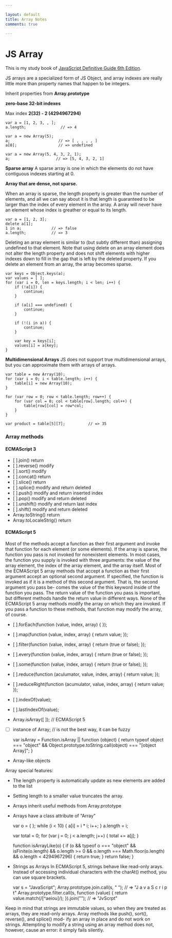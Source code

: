 ```yaml
---

layout: default
title: Array Notes
comments: true

---
```


# JS Array

This is my study book of [JavaScript Definitive Guide 6th Edition](http://shop.oreilly.com/product/9780596805531.do).

JS arrays are a specialized form of JS Object, and array indexes are really little more than property names that happen to be integers. 

Inherit properties from **Array.prototype**

**zero-base 32-bit indexes**

Max index **2(32) - 2 (4294967294)**

    var a = [1, 2, 3, , ];
    a.length;               // => 4

    var a = new Array(5);
    a;                     // => [ , , , , ]
    a[0];                  // => undefined

    var a = new Array(5, 4, 3, 2, 1);
    a;                    // => [5, 4, 3, 2, 1]

**Sparse array**
A sparse array is one in which the elements do not have contiguous indexes starting at 0.

**Array that are dense, not sparse.**

When an array is sparse, the length property is greater than the number of elements, and all we can say about it is that length is guaranteed to be larger than the index of every element in the array.
A array will never have an element whose index is greather or equal to its length.

    var a = [1, 2, 3];
    delete a[1];
    1 in a;             // => false
    a.length;           // => 3

Deleting an array element is similar to (but subtly different than) assigning undefined to that element. Note that using delete on an array element does not alter the length property and does not shift elements with higher indexes down to fill in the gap that is left by the deleted property. If you delete an element from an array, the array becomes sparse.

<!--break-->

    var keys = Object.keys(a);
    var values = [ ];
    for (var i = 0, len = keys.length; i < len; i++) {
        if (!a[i]) {
            continue;
        }

        if (a[i] === undefined) {
            continue;
        }

        if (!(i in a)) {
            continue;
        }

        var key = keys[i];
        values[i] = a[key];
    }


**Multidimensional Arrays**
JS does not support true multidimensional arrays, but you can approximate them with arrays of arrays.

    var table = new Array(10);
    for (var i = 0; i < table.length; i++) {
        table[i] = new Array(10);
    }

    for (var row = 0; row < table.length; row++) {
        for (var col = 0; col < table[row].length; col++) {
            table[row][col] = row*col;
        }
    }

    var product = table[5][7];          // => 35


### Array methods

#### ECMAScript 3
 - [ ].join()                   return
 - [ ].reverse()                modify
 - [ ].sort()                   modify
 - [ ].concat()                 return
 - [ ].slice()                  return
 - [ ].splice()                 modify and return deleted
 - [ ].push()                   modify and return inserted index
 - [ ].pop()                    modify and return deleted
 - [ ].unshift()                modify and return last index
 - [ ].shift()                  modify and return deleted
 - Array.toString()             return
 - Array.toLocaleStrig()        return

#### ECMAScript 5
Most of the methods accept a function as their first argument and invoke that function for each element (or some elements).
If the array is sparse, the function you pass is not invoked for nonexistent elements.
In most cases, the function you supply is invoked with three arguments: the value of the array element, the index of the array element, and the array itself.
Most of the ECMAScript 5 array methods that accept a function as their first argument accept an optional second argument. If specified, the function is invoked as if it is a method of this second argument. That is, the second argument you pass be- comes the value of the this keyword inside of the function you pass. The return value of the function you pass is important, but different methods handle the return value in different ways. 
None of the ECMAScript 5 array methods modify the array on which they are invoked. If you pass a function to these methods, that function may modify the array, of course.

 - [ ].forEach(function (value, index, array) { });
 - [ ].map(function (value, index, array) { return value; });
 - [ ].filter(function (value, index, array) { return (true or false); });
 - [ ].every(function (value, index, array) { return (true or false); });
 - [ ].some(function (value, index, array) { return (true or false); });
 - [ ].reduce(function (aculumator, value, index, array) { return value; });
 - [ ].reduceRight(function (acumulator, value, index, array) { return value; });
 - [ ].indexOf(value);
 - [ ].lastIndexOf(value);

- Array.isArray([ ]);        // ECMAScript 5
- [ ] instance of Array;     // is not the best way, it can be fuzzy

    var isArray = Function.isArray || function (object) {
        return typeof object === "object" && Object.prototype.toString.call(object) === "[object Array]";
    }

- Array-like objects

Array special features:
 - The length property is automatically update as new elements are added to the list
 - Setting length to a smaller value truncates the array.
 - Arrays inherit useful methods from Array.prototype
 - Arrays have a class attribute of "Array"

    var o = { };
    while (i < 10) {
        a[i] = i * i;
        i++;
    }
    a.length = i;

    var total = 0;
    for (var j = 0; j < a.length; j++) {
        total += a[j];
    }

    function isArrayLike(o) {
        if (o && typeof o === "object" && isFinite(o.length) && o.length >= 0 && o.length === Math.floor(o.length) && o.length < 4294967296) {
            return true;
        }
        return false;
    }
    
- Strings as Arrays
  In ECMAScript 5, strings behave like read-only arays. Instead of accessing individual characters with the charAt() method, you can use square brackets.

    var s = "JavaScript";
    Array.prototype.join.call(s, " ");                      // => "J a v a S c r i p t"
    Array.prototype.filter.call(s, function (value) {
        return value.match(/[^aeiou]/);
    }).join("");                                            // => "JvScrpt"

Keep in mind that strings are immutable values, so when they are treated as arrays, they are read-only arrays. Array methods like push(), sort(), reverse(), and splice() mod- ify an array in place and do not work on strings. Attempting to modify a string using an array method does not, however, cause an error: it simply fails silently.



